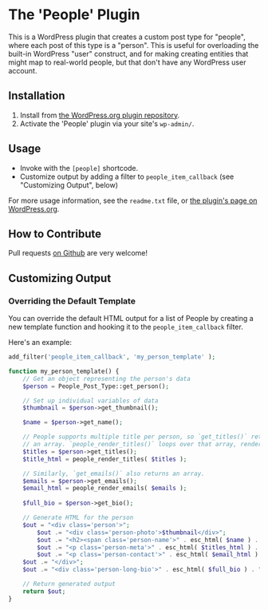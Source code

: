 # The 'People' Plugin #

This is a WordPress plugin that creates a custom post type for "people", where each post of this type is a "person". This is useful for overloading the built-in WordPress "user" construct, and for making creating entities that might map to real-world people, but that don't have any WordPress user account.

## Installation ##

1. Install from [the WordPress.org plugin repository](TBD).
2. Activate the 'People' plugin via your site's `wp-admin/`.

## Usage ##

* Invoke with the `[people]` shortcode.
* Customize output by adding a filter to `people_item_callback` (see "Customizing Output", below)

For more usage information, see the `readme.txt` file, or [the plugin's page on WordPress.org](TBD).

## How to Contribute ##

Pull requests [on Github](https://github.com/rocketlift/wp-people-plugin/) are very welcome!

## Customizing Output ##

### Overriding the Default Template ###

You can override the default HTML output for a list of People by creating a new template function and hooking it to the `people_item_callback` filter.

Here's an example:

```php
add_filter('people_item_callback', 'my_person_template' );

function my_person_template() {	
	// Get an object representing the person's data
	$person = People_Post_Type::get_person(); 

	// Set up individual variables of data
	$thumbnail = $person->get_thumbnail();

	$name = $person->get_name();

	// People supports multiple title per person, so `get_titles()` returns
	// an array. `people_render_titles()` loops over that array, rendering HTML.
	$titles = $person->get_titles();
	$title_html = people_render_titles( $titles );

	// Similarly, `get_emails()` also returns an array.
	$emails = $person->get_emails();
	$email_html = people_render_emails( $emails );
	
	$full_bio = $person->get_bio();

	// Generate HTML for the person
	$out = "<div class='person'>";
		$out .= "<div class='person-photo'>$thumbnail</div>";
		$out .= "<h2><span class='person-name'>" . esc_html( $name ) . "</span></h2>";
		$out .= "<p class='person-meta'>" . esc_html( $titles_html ) . "</p>";
		$out .= "<p class='person-contact'>" . esc_html( $email_html ) . "</p>";
	$out .= "</div>";
	$out .= "<div class='person-long-bio'>" . esc_html( $full_bio ) . "</div>";

	// Return generated output	
	return $out;
}
```
